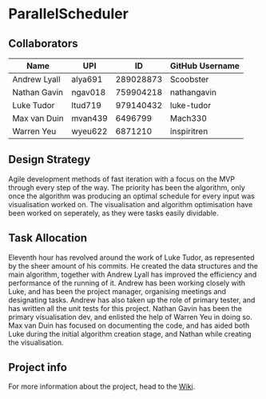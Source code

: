 # ParallelScheduler

## Collaborators
Name           | UPI      | ID         | GitHub Username
---------------|----------|------------|----------------
Andrew Lyall   | alya691  | 289028873  | Scoobster  
Nathan Gavin   | ngav018  | 759904218  | nathangavin  
Luke Tudor     | ltud719  | 979140432  | luke-tudor  
Max van Duin   | mvan439  | 6496799    | Mach330  
Warren Yeu     | wyeu622  | 6871210    | inspiritren

## Design Strategy
Agile development methods of fast iteration with a focus on the MVP through every step of the way. The priority has been the algorithm, only once the algorithm was producing an optimal schedule for every input was visualisation worked on. The visualisation and algorithm optimisation have been worked on seperately, as they were tasks easily dividable. 

## Task Allocation
Eleventh hour has revolved around the work of Luke Tudor, as represented by the sheer amount of his commits. He created the data structures and the main algorithm, together with Andrew Lyall has improved the efficiency and performance of the running of it. Andrew has been working closely with Luke, and has been the project manager, organising meetings and designating tasks. Andrew has also taken up the role of primary tester, and has written all the unit tests for this project. Nathan Gavin has been the primary visualisation dev, and enlisted the help of Warren Yeu in doing so. Max van Duin has focused on documenting the code, and has aided both Luke during the initial algorithm creation stage, and Nathan while creating the visualisation. 

## Project info
For more information about the project, head to the [Wiki](https://github.com/Mach330/ParallelScheduler/wiki).
